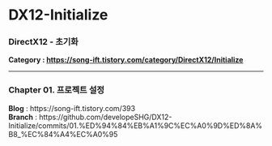 # DX12-Initialize
<h3>DirectX12 - 초기화</h3>

<b>Category : https://song-ift.tistory.com/category/DirectX12/Initialize</b>

<hr size="5">

<h3>Chapter 01. 프로젝트 설정</h3>
<b>Blog</b> : https://song-ift.tistory.com/393
<br><b>Branch</b> : https://github.com/developeSHG/DX12-Initialize/commits/01.%ED%94%84%EB%A1%9C%EC%A0%9D%ED%8A%B8_%EC%84%A4%EC%A0%95
